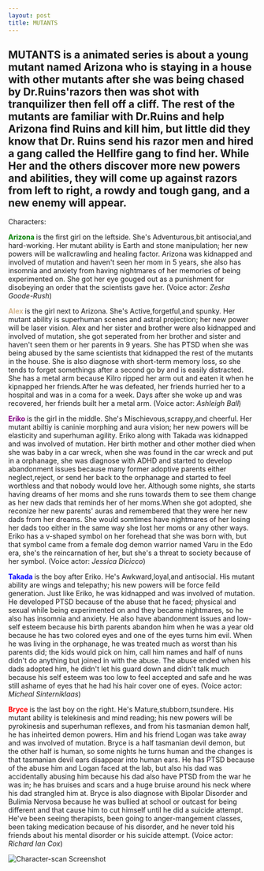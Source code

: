 ```yaml
---
layout: post
title: MUTANTS
---
```

MUTANTS is a animated series is about a young mutant named Arizona who is staying in a house with other mutants after she was being chased by Dr.Ruins'razors then was shot with tranquilizer then fell off a cliff. The rest of the mutants are familiar with Dr.Ruins and help Arizona find Ruins and kill him, but little did they know that Dr. Ruins send his razor men and hired a gang called the Hellfire gang to find her. While Her and the others discover more new powers and abilities, they will come up against razors from left to right, a rowdy and tough gang, and a new enemy will appear.
---
Characters:
   
   <a style="color:green; font-weight:bold"> Arizona </a> is the first girl on the leftside. She's Adventurous,bit antisocial,and hard-working. Her mutant ability is Earth and stone manipulation; her new powers will be wallcrawling and healing factor. Arizona was kidnapped and involved of mutation and haven't seen her mom in 5 years, she also has insomnia and anxiety from having nightmares of her memories of being experimented on. She got her eye gouged out as a punishment for disobeying an order that the scientists gave her. (Voice actor: *Zesha Goode-Rush*)
   
   <a style="color:tan; font-weight:bold"> Alex </a> is the girl next to Arizona. She's Active,forgetful,and spunky. Her mutant ability is superhuman scenes and astral projection; her new power will be laser vision. Alex and her sister and brother were also kidnapped and involved of mutation, she got seperated from her brother and sister and haven't seen them or her parents in 9 years. She has PTSD when she was being abused by the same scientists that kidnapped the rest of the mutants in the house. She is also diagnose with short-term memory loss, so she tends to forget somethings after a second go by and is easily distracted. She has a metal arm because Kilro ripped her arm out and eaten it when he kipnapped her friends.After he was defeated, her friends hurried her to a hospital and was in a coma for a week. Days after she woke up and was recovered, her friends built her a metal arm. (Voice actor: *Ashleigh Ball*)
   
   <a style="color:purple; font-weight:bold"> Eriko </a> is the girl in the middle. She's Mischievous,scrappy,and cheerful. Her mutant abiltiy is caninie morphing and aura vision; her new powers will be elasticity and superhuman agility. Eriko along with Takada was kidnapped and was involved of mutation. Her birth mother and other mother died when she was baby in a car wreck, when she was found in the car wreck and put in a orphanage, she was diagnose with ADHD and started to develop abandonment issues because many former adoptive parents either neglect,reject, or send her back to the orphanage and started to feel worthless and that nobody would love her. Although some nights, she starts having dreams of her moms and she runs towards them to see them change as her new dads that reminds her of her moms.When she got adopted, she reconize her new parents' auras and remembered that they were her new dads from her dreams. She would somtimes have nightmares of her losing her dads too either in the same way she lost her moms or any other ways. Eriko has a v-shaped symbol on her forehead that she was born with, but that symbol came from a female dog demon warrior named Varu in the Edo era, she's the reincarnation of her, but she's a threat to society because of her symbol. (Voice actor: *Jessica Dicicco*)
   
   <a style="color:blue; font-weight:bold"> Takada </a> is the boy after Eriko. He's Awkward,loyal,and antisocial. His mutant ability are wings and telepathy; his new powers will be force feild generation. Just like Eriko, he was kidnapped and was involved of mutation. He developed PTSD because of the abuse that he faced; physical and sexual while being experimented on and they became nightmares, so he also has insomnia and anxiety. He also have abandonment issues and low-self esteem because his birth parents abandon him when he was a year old because he has two colored eyes and one of the eyes turns him evil. When he was living in the orphanage, he was treated much as worst than his parents did; the kids would pick on him, call him names and half of nuns didn't do anything but joined in with the abuse. The abuse ended when his dads adopted him, he didn't let his guard down and didn't talk much because his self esteem was too low to feel accepted and safe and he was still ashame of eyes that he had his hair cover one of eyes. (Voice actor: *Micheal Sinterniklaas*)
   
   <a style="color:red; font-weight:bold"> Bryce </a> is the last boy on the right. He's Mature,stubborn,tsundere. His mutant ability is telekinesis and mind reading; his new powers will be pyrokinesis and superhuman reflexes, and from his tasmanian demon half, he has inheirted demon powers. Him and his friend Logan was take away and was involved of mutation. Bryce is a half tasmanian devil demon, but the other half is human, so some nights he turns human and the changes is that tasmanian devil ears disappear into human ears. He has PTSD because of the abuse him and Logan faced at the lab, but also his dad was accidentally abusing him because his dad also have PTSD from the war he was in; he has bruises and scars and a huge bruise around his neck where his dad strangled him at. Bryce is also diagnose with Bipolar Disorder and Bulimia Nervosa because he was bullied at school or outcast for being different and that cause him to cut himself until he did a suicide attempt. He've been seeing therapists, been going to anger-mangement classes, been taking medication because of his disorder, and he never told his friends about his mental disorder or his suicide attempt. (Voice actor: *Richard Ian Cox*)


![Character-scan Screenshot]({{site.baseurl}}/images/2018-06-20-character-scan.png "Character-scan Screenshot")
